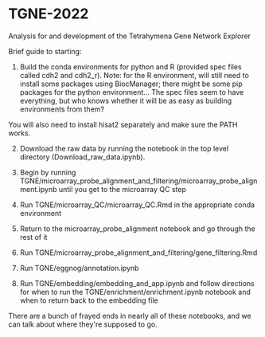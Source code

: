 # TGNE-2022
Analysis for and development of the Tetrahymena Gene Network Explorer

Brief guide to starting:

1) Build the conda environments for python and R (provided spec files called cdh2 and cdh2_r). 
Note: for the R environment, will still need to install some packages using BiocManager; there 
might be some pip packages for the python environment... The spec files seem to have 
everything, but who knows whether it will be as easy as building environments from them?

You will also need to install hisat2 separately and make sure the PATH works.

2) Download the raw data by running the notebook in the top level directory 
(Download_raw_data.ipynb).

3) Begin by running 
TGNE/microarray_probe_alignment_and_filtering/microarray_probe_alignment.ipynb until you get 
to the microarray QC step

4) Run TGNE/microarray_QC/microarray_QC.Rmd in the appropriate conda environment

5) Return to the microarray_probe_alignment notebook and go through the rest of it

6) Run TGNE/microarray_probe_alignment_and_filtering/gene_filtering.Rmd

7) Run TGNE/eggnog/annotation.ipynb

8) Run TGNE/embedding/embedding_and_app.ipynb and follow directions for when to run the 
TGNE/enrichment/enrichment.ipynb notebook and when to return back to the embedding file

There are a bunch of frayed ends in nearly all of these notebooks, and we can talk about where 
they're supposed to go.
